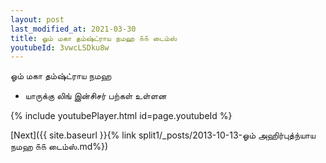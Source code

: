 ```yaml
---
layout: post
last_modified_at: 2021-03-30
title: ஓம் மகா தம்ஷ்ட்ராய நமஹ ௧௧ டைம்ஸ்
youtubeId: 3vwcLSDku8w
---
```

 
 
 ஓம் மகா தம்ஷ்ட்ராய நமஹ  
 
 -  யாருக்கு லிங் இன்சிசர் பற்கள் உள்ளன 
 
  
 
  
 
 
 
 
 
 


{% include youtubePlayer.html id=page.youtubeId %}
 
[Next]({{ site.baseurl }}{% link  split1/_posts/2013-10-13-ஓம் அஹிர்புத்ந்யாய நமஹ ௧௧ டைம்ஸ்.md%})
 
